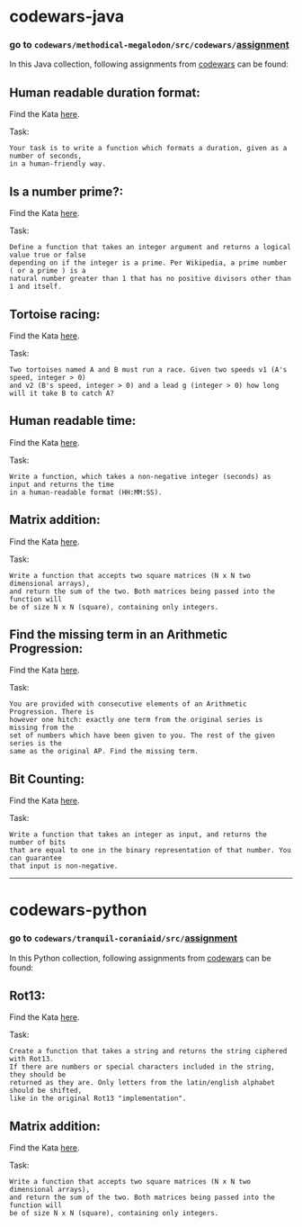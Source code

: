 # codewars-java
###  go to `codewars/methodical-megalodon/src/codewars/`[assignment](https://github.com/bananeira/codewars/tree/main/methodical-megalodon/src/codewars/assignment)
In this Java collection, following assignments from [codewars](https://www.codewars.com/) can be found:
## Human readable duration format:
Find the Kata [here](https://www.codewars.com/kata/52742f58faf5485cae000b9a).

Task:

 	Your task is to write a function which formats a duration, given as a number of seconds,
    in a human-friendly way.

## Is a number prime?:
Find the Kata [here](https://www.codewars.com/kata/5262119038c0985a5b00029f).

Task:

 	Define a function that takes an integer argument and returns a logical value true or false
    depending on if the integer is a prime. Per Wikipedia, a prime number ( or a prime ) is a
    natural number greater than 1 that has no positive divisors other than 1 and itself.


## Tortoise racing:
Find the Kata [here](https://www.codewars.com/kata/55e2adece53b4cdcb900006c).

Task:

 	Two tortoises named A and B must run a race. Given two speeds v1 (A's speed, integer > 0)
    and v2 (B's speed, integer > 0) and a lead g (integer > 0) how long will it take B to catch A?

## Human readable time:
Find the Kata [here](https://www.codewars.com/kata/52685f7382004e774f0001f7).

Task:

 	Write a function, which takes a non-negative integer (seconds) as input and returns the time
    in a human-readable format (HH:MM:SS).

## Matrix addition:
Find the Kata [here](https://www.codewars.com/kata/526233aefd4764272800036f).

Task:

 	Write a function that accepts two square matrices (N x N two dimensional arrays),
    and return the sum of the two. Both matrices being passed into the function will
    be of size N x N (square), containing only integers.
    
## Find the missing term in an Arithmetic Progression:
Find the Kata [here](https://www.codewars.com/kata/52de553ebb55d1fca3000371/java).

Task:

 	You are provided with consecutive elements of an Arithmetic Progression. There is
    however one hitch: exactly one term from the original series is missing from the
    set of numbers which have been given to you. The rest of the given series is the
    same as the original AP. Find the missing term.

## Bit Counting:
Find the Kata [here](https://www.codewars.com/kata/526571aae218b8ee490006f4).

Task:

 	Write a function that takes an integer as input, and returns the number of bits
    that are equal to one in the binary representation of that number. You can guarantee
    that input is non-negative.

---

# codewars-python
###  go to `codewars/tranquil-coraniaid/src/`[assignment](https://github.com/bananeira/codewars/tree/main/tranquil-coraniaid/src/assignment)
In this Python collection, following assignments from [codewars](https://www.codewars.com/) can be found:
## Rot13:
Find the Kata [here](https://www.codewars.com/kata/530e15517bc88ac656000716).

Task:

 	Create a function that takes a string and returns the string ciphered with Rot13.
    If there are numbers or special characters included in the string, they should be
    returned as they are. Only letters from the latin/english alphabet should be shifted,
    like in the original Rot13 "implementation".

## Matrix addition:
Find the Kata [here](https://www.codewars.com/kata/526233aefd4764272800036f).

Task:

 	Write a function that accepts two square matrices (N x N two dimensional arrays),
    and return the sum of the two. Both matrices being passed into the function will
    be of size N x N (square), containing only integers.
